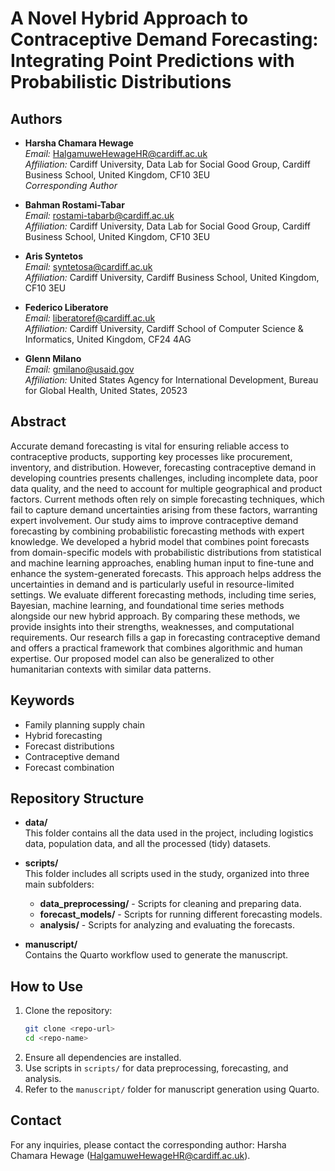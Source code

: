 # A Novel Hybrid Approach to Contraceptive Demand Forecasting: Integrating Point Predictions with Probabilistic Distributions

## Authors

- **Harsha Chamara Hewage**  
  *Email:* [HalgamuweHewageHR@cardiff.ac.uk](mailto:HalgamuweHewageHR@cardiff.ac.uk)  
  *Affiliation:* Cardiff University, Data Lab for Social Good Group, Cardiff Business School, United Kingdom, CF10 3EU  
  *Corresponding Author*

- **Bahman Rostami-Tabar**  
  *Email:* [rostami-tabarb@cardiff.ac.uk](mailto:rostami-tabarb@cardiff.ac.uk)  
  *Affiliation:* Cardiff University, Data Lab for Social Good Group, Cardiff Business School, United Kingdom, CF10 3EU  

- **Aris Syntetos**  
  *Email:* [syntetosa@cardiff.ac.uk](mailto:syntetosa@cardiff.ac.uk)  
  *Affiliation:* Cardiff University, Cardiff Business School, United Kingdom, CF10 3EU  

- **Federico Liberatore**  
  *Email:* [liberatoref@cardiff.ac.uk](mailto:liberatoref@cardiff.ac.uk)  
  *Affiliation:* Cardiff University, Cardiff School of Computer Science & Informatics, United Kingdom, CF24 4AG  

- **Glenn Milano**  
  *Email:* [gmilano@usaid.gov](mailto:gmilano@usaid.gov)  
  *Affiliation:* United States Agency for International Development, Bureau for Global Health, United States, 20523  

## Abstract

Accurate demand forecasting is vital for ensuring reliable access to contraceptive products, supporting key processes like procurement, inventory, and distribution. However, forecasting contraceptive demand in developing countries presents challenges, including incomplete data, poor data quality, and the need to account for multiple geographical and product factors. Current methods often rely on simple forecasting techniques, which fail to capture demand uncertainties arising from these factors, warranting expert involvement. Our study aims to improve contraceptive demand forecasting by combining probabilistic forecasting methods with expert knowledge. We developed a hybrid model that combines point forecasts from domain-specific models with probabilistic distributions from statistical and machine learning approaches, enabling human input to fine-tune and enhance the system-generated forecasts. This approach helps address the uncertainties in demand and is particularly useful in resource-limited settings. We evaluate different forecasting methods, including time series, Bayesian, machine learning, and foundational time series methods alongside our new hybrid approach. By comparing these methods, we provide insights into their strengths, weaknesses, and computational requirements. Our research fills a gap in forecasting contraceptive demand and offers a practical framework that combines algorithmic and human expertise. Our proposed model can also be generalized to other humanitarian contexts with similar data patterns.

## Keywords

- Family planning supply chain  
- Hybrid forecasting  
- Forecast distributions  
- Contraceptive demand  
- Forecast combination  

## Repository Structure

- **data/**  
  This folder contains all the data used in the project, including logistics data, population data, and all the processed (tidy) datasets.

- **scripts/**  
  This folder includes all scripts used in the study, organized into three main subfolders:
  - **data_preprocessing/** - Scripts for cleaning and preparing data.
  - **forecast_models/** - Scripts for running different forecasting models.
  - **analysis/** - Scripts for analyzing and evaluating the forecasts.

- **manuscript/**  
  Contains the Quarto workflow used to generate the manuscript.

## How to Use

1. Clone the repository:
   ```sh
   git clone <repo-url>
   cd <repo-name>
   ```
2. Ensure all dependencies are installed.
3. Use scripts in `scripts/` for data preprocessing, forecasting, and analysis.
4. Refer to the `manuscript/` folder for manuscript generation using Quarto.

## Contact
For any inquiries, please contact the corresponding author: Harsha Chamara Hewage ([HalgamuweHewageHR@cardiff.ac.uk](mailto:HalgamuweHewageHR@cardiff.ac.uk)).
